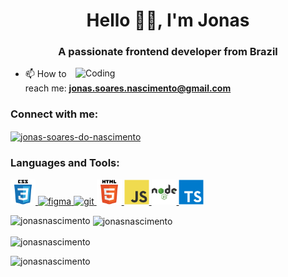 <h1 align="center">Hello 👋🏻, I'm Jonas</h1>
<h3 align="center">A passionate frontend developer from Brazil</h3>
<img align="right" alt="Coding" Width="400" src="https://cdn.dribbble.com/users/926537/screenshots/4502924/media/79e26abb3fb85b42f2722cf22da095dc.gif">


- 📫 How to reach me: **jonas.soares.nascimento@gmail.com**

<h3 align="left">Connect with me:</h3>
<p align="left">
<a href="https://linkedin.com/in/jonas-soares-do-nascimento" target="blank"><img align="center" src="https://raw.githubusercontent.com/rahuldkjain/github-profile-readme-generator/master/src/images/icons/Social/linked-in-alt.svg" alt="jonas-soares-do-nascimento" height="30" width="40" /></a>
</p>

<h3 align="left">Languages and Tools:</h3>
<p align="left"> <a href="https://www.w3schools.com/css/" target="_blank" rel="noreferrer"> <img src="https://raw.githubusercontent.com/devicons/devicon/master/icons/css3/css3-original-wordmark.svg" alt="css3" width="40" height="40"/> </a> <a href="https://www.figma.com/" target="_blank" rel="noreferrer"> <img src="https://www.vectorlogo.zone/logos/figma/figma-icon.svg" alt="figma" width="40" height="40"/> </a> <a href="https://git-scm.com/" target="_blank" rel="noreferrer"> <img src="https://www.vectorlogo.zone/logos/git-scm/git-scm-icon.svg" alt="git" width="40" height="40"/> </a> <a href="https://www.w3.org/html/" target="_blank" rel="noreferrer"> <img src="https://raw.githubusercontent.com/devicons/devicon/master/icons/html5/html5-original-wordmark.svg" alt="html5" width="40" height="40"/> </a> <a href="https://developer.mozilla.org/en-US/docs/Web/JavaScript" target="_blank" rel="noreferrer"> <img src="https://raw.githubusercontent.com/devicons/devicon/master/icons/javascript/javascript-original.svg" alt="javascript" width="40" height="40"/> </a> <a href="https://nodejs.org" target="_blank" rel="noreferrer"> <img src="https://raw.githubusercontent.com/devicons/devicon/master/icons/nodejs/nodejs-original-wordmark.svg" alt="nodejs" width="40" height="40"/> </a> <a href="https://www.typescriptlang.org/" target="_blank" rel="noreferrer"> <img src="https://raw.githubusercontent.com/devicons/devicon/master/icons/typescript/typescript-original.svg" alt="typescript" width="40" height="40"/> </a> </p>

<p><img align="left" src="https://github-readme-stats.vercel.app/api/top-langs?username=jonasnascimento&show_icons=true&locale=en&layout=compact&theme=radical" alt="jonasnascimento" /></p>

<p>&nbsp;<img align="center" src="https://github-readme-stats.vercel.app/api?username=jonasnascimento&show_icons=true&locale=en&theme=radical" alt="jonasnascimento" /></p>

<p><img align="center" src="https://github-readme-streak-stats.herokuapp.com/?user=jonasnascimento&theme=radical" alt="jonasnascimento" /></p>

<p align="left"> <img src="https://komarev.com/ghpvc/?username=jonasnascimento&label=Profile%20views&color=0e75b6&style=flat" alt="jonasnascimento" /> </p>

